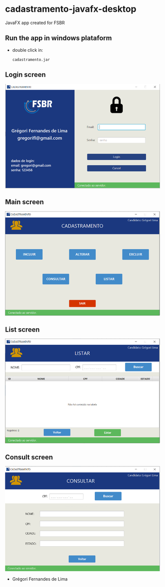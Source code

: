 
# cadastramento-javafx-desktop
 JavaFX app created for FSBR

## Run the app in windows plataform

  - double click in: 

		cadastramento.jar

## Login screen
![](https://raw.githubusercontent.com/gregoriLima/cadastramento-javafx-desktop/main/src/resources/images/login-screen.png)

## Main screen
![](https://raw.githubusercontent.com/gregoriLima/cadastramento-javafx-desktop/main/src/resources/images/main-screen.png)

## List screen
![](https://raw.githubusercontent.com/gregoriLima/cadastramento-javafx-desktop/main/src/resources/images/list-screen.png)

## Consult screen
![](https://raw.githubusercontent.com/gregoriLima/cadastramento-javafx-desktop/main/src/resources/images/consult-screen.png)

- Grégori Fernandes de Lima
